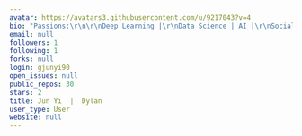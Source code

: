 ```yaml
---
avatar: https://avatars3.githubusercontent.com/u/9217043?v=4
bio: "Passions:\r\n\r\nDeep Learning |\r\nData Science | AI |\r\nSocial Good"
email: null
followers: 1
following: 1
forks: null
login: gjunyi90
open_issues: null
public_repos: 30
stars: 2
title: Jun Yi  |  Dylan
user_type: User
website: null
---
```

